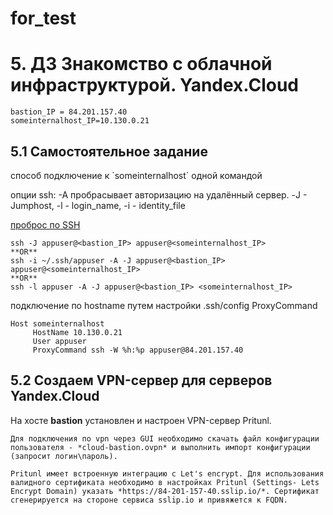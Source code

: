 # for_test
<h1> 5. ДЗ Знакомство с облачной инфраструктурой. Yandex.Cloud </h1>

```
bastion_IP = 84.201.157.40
someinternalhost_IP=10.130.0.21

```

<h2> 5.1 Самостоятельное задание </h2>
способ подключение к `someinternalhost` одной командой

опции ssh: -A пробрасывает авторизацию на удалённый сервер. -J - Jumphost, -l - login_name, -i - identity_file

[проброс по SSH](https://itsecforu.ru/2018/11/29/%D0%BA%D0%B0%D0%BA-%D0%BF%D0%BE%D0%BB%D1%83%D1%87%D0%B8%D1%82%D1%8C-%D0%B4%D0%BE%D1%81%D1%82%D1%83%D0%BF-%D0%BA-%D1%83%D0%B4%D0%B0%D0%BB%D0%B5%D0%BD%D0%BD%D0%BE%D0%BC%D1%83-%D1%81%D0%B5%D1%80%D0%B2/)

```
ssh -J appuser@<bastion_IP> appuser@<someinternalhost_IP>
**OR**  
ssh -i ~/.ssh/appuser -A -J appuser@<bastion_IP> appuser@<someinternalhost_IP>
**OR**
ssh -l appuser -A -J appuser@<bastion_IP> <someinternalhost_IP>
```
подключение по hostname путем настройки .ssh/config ProxyCommand
```
Host someinternalhost
     HostName 10.130.0.21
     User appuser
     ProxyCommand ssh -W %h:%p appuser@84.201.157.40
```

<h2> 5.2 Создаем VPN-сервер для серверов Yandex.Cloud </h2>

На хосте **bastion** установлен и настроен VPN-сервер Pritunl. 
```
Для подключения по vpn через GUI необходимо скачать файл конфигурации пользователя - *cloud-bastion.ovpn* и выполнить импорт конфигурации (запросит логин\пароль).

Pritunl имеет встроенную интеграцию с Let's encrypt. Для использования валидного сертификата необходимо в настройках Pritunl (Settings- Lets Encrypt Domain) указать *https://84-201-157-40.sslip.io/*. Сертификат сгенерируется на стороне сервиса sslip.io и привяжется к FQDN.
```
